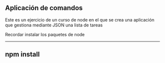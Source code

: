 ## Aplicación de comandos

Este es un ejercicio de un curso de node en el que se crea una aplicación que gestiona mediante JSON una lista de tareas

Recordar instalar los paquetes de node

---
npm install
---